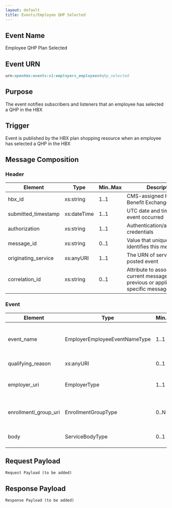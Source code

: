 ```yaml
---
layout: default
title: Events/Employee QHP Selected
---
```

## Event Name
Employee QHP Plan Selected

## Event URN
```Ruby
urn:openhbx:events:v1:employers_employees#qhp_selected
```

## Purpose
The event notifies subscribers and listeners that an employee has selected a QHP in the HBX

## Trigger
Event is published by the HBX plan shopping resource when an employee has selected a QHP in the HBX

## Message Composition

### Header
| Element | Type | Min..Max | Description |
| ------- | ---- | -------- | ----------- |
| hbx_id              | xs:string   | 1..1 | CMS-assigned Health Benefit Exchange identifier |
| submitted_timestamp | xs:dateTime | 1..1 | UTC date and time when event occurred |
| authorization       | xs:string   | 1..1 | Authentication/authorization credentials |
| message_id          | xs:string   | 0..1 | Value that uniquely identifies this message |
| originating_service | xs:anyURI   | 1..1 | The URN of service that posted event |
| correlation_id      | xs:string   | 0..1 | Attribute to associate the current message with previous or application-specific message |

### Event
| Element | Type | Min..Max | Description
| ------- | ---- | -------- | ---------- |
| event_name | EmployerEmployeeEventNameType | 1..1 | Event notification type for SHOP employee |
| qualifying_reason | xs:anyURI | 0..1 |  Reason event generated |
| employer_uri | EmployerType | 1..1 | Employer associated with the Employee
| enrollmentl_group_uri | EnrollmentGroupType  | 0..N | Employer associated with the Employee |
| body | ServiceBodyType | 0..1 | Optional - EmployerType restriction

## Request Payload
```
Request Payload (to be added)
```

## Response Payload
```
Response Payload (to be added)
```


